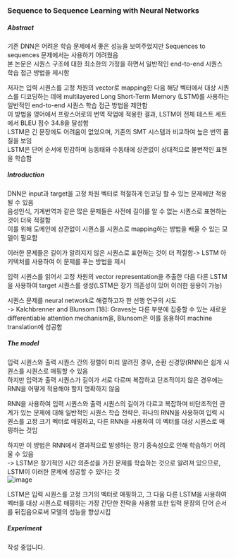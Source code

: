 ### Sequence to Sequence Learning with Neural Networks


##### Abstract
기존 DNN은 어려운 학습 문제에서 좋은 성능을 보여주었지만 Sequences to sequences 문제에서는 사용하기 어려웠음  
본 논문은 시퀀스 구조에 대한 최소한의 가정을 하면서 일반적인 end-to-end 시퀀스 학습 접근 방법을 제시함  

저자는 입력 시퀀스를 고정 차원의 vector로 mapping한 다음 해당 벡터에서 대상 시퀀스를 디코딩하는 데에 multilayered Long Short-Term Memory (LSTM)를 사용하는 일반적인 end-to-end 시퀀스 학습 접근 방법을 제안함  
이 방법을 영어에서 프랑스어로의 번역 작업에 적용한 결과, LSTM이 전체 테스트 세트에서 BLEU 점수 34.8을 달성함  
LSTM은 긴 문장에도 어려움이 없었으며, 기존의 SMT 시스템과 비교하여 높은 번역 품질을 보임  
LSTM은 단어 순서에 민감하며 능동태와 수동태에 상관없이 상대적으로 불변적인 표현을 학습함  

##### Introduction

DNN은 input과 target을 고정 차원 벡터로 적절하게 인코딩 할 수 있는 문제에만 적용될 수 있음  
음성인식, 기계번역과 같은 많은 문제들은 사전에 길이를 알 수 없는 시퀀스로 표현하는 것이 더욱 적절함  
이를 위해 도메인에 상관없이 시퀀스를 시퀀스로 mapping하는 방법을 배울 수 있는 모델이 필요함  

이러한 문제들은 길이가 알려지지 않은 시퀀스로 표현하는 것이 더 적절함-> LSTM 아키텍처를 사용하여 이 문제를 푸는 방법을 제시  

입력 시퀀스를 읽어서 고정 차원의 vector representation을 추출한 다음 다른 LSTM을 사용하여 target 시퀀스를 생성(LSTM은 장기 의존성이 있어 이러한 응용이 가능)  

시퀀스 문제를 neural network로 해결하고자 한 선행 연구의 시도  
-> Kalchbrenner and Blunsom [18]: Graves는 다른 부분에 집중할 수 있는 새로운 differentiable attention mechanism을, Blunsom은 이를 응용하여 machine translation에 성공함

##### The model
입력 시퀀스와 출력 시퀀스 간의 정렬이 미리 알려진 경우, 순환 신경망(RNN)은 쉽게 시퀀스를 시퀀스로 매핑할 수 있음  
하지만 입력과 출력 시퀀스가 길이가 서로 다르며 복잡하고 단조적이지 않은 경우에는 RNN을 어떻게 적용해야 할지 명확하지 않음  

RNN을 사용하여 입력 시퀀스와 출력 시퀀스의 길이가 다르고 복잡하며 비단조적인 관계가 있는 문제에 대해 일반적인 시퀀스 학습 전략은, 하나의 RNN을 사용하여 입력 시퀀스를 고정 크기 벡터로 매핑하고, 다른 RNN을 사용하여 이 벡터를 대상 시퀀스로 매핑하는 것임  

하지만 이 방법은 RNN에서 결과적으로 발생하는 장기 종속성으로 인해 학습하기 어려울 수 있음  
-> LSTM은 장기적인 시간 의존성을 가진 문제를 학습하는 것으로 알려져 있으므로, LSTM이 이러한 문제에 성공할 수 있다는 것  
![image](https://user-images.githubusercontent.com/122766824/223938355-1b41d566-dac0-407a-a820-914cb410a333.png)

LSTM은 입력 시퀀스를 고정 크기의 벡터로 매핑하고, 그 다음 다른 LSTM을 사용하여 벡터를 대상 시퀀스로 매핑하는 가장 간단한 전략을 사용함 또한 입력 문장의 단어 순서를 뒤집음으로써 모델의 성능을 향상시킴  

##### Experiment
작성 중입니다.
